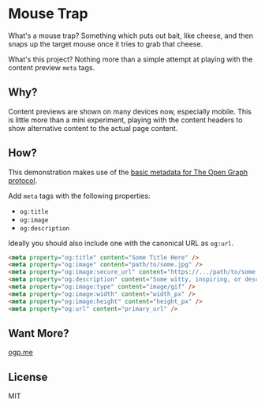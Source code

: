 # Mouse Trap

What's a mouse trap? Something which puts out bait, like cheese, and then snaps up the target mouse once it tries to grab that cheese.

What's this project? Nothing more than a simple attempt at playing with the content preview `meta` tags.

## Why?

Content previews are shown on many devices now, especially mobile. This is little more than a mini experiment, playing with the content headers to show alternative content to the actual page content.

## How?

This demonstration makes use of the [basic metadata for The Open Graph protocol](http://ogp.me/#metadata).

Add `meta` tags with the following properties:

- `og:title`
- `og:image`
- `og:description`

Ideally you should also include one with the canonical URL as `og:url`.

```html
<meta property="og:title" content="Some Title Here" />
<meta property="og:image" content="path/to/some.jpg" />
<meta property="og:image:secure_url" content="https://.../path/to/some.jpg" />
<meta property="og:description" content="Some witty, inspiring, or descriptive content here." />
<meta property="og:image:type" content="image/gif" />
<meta property="og:image:width" content="width_px" />
<meta property="og:image:height" content="height_px" />
<meta property="og:url" content="primary_url" />
```

## Want More?

[ogp.me](http://ogp.me/)

## License

MIT